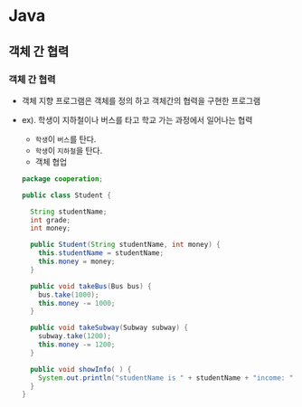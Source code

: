 # Java

## 객체 간 협력

### 객체 간 협력

- 객체 지향 프로그램은 객체를 정의 하고 객체간의 협력을 구현한 프로그램
- ex). 학생이 지하철이나 버스를 타고 학교 가는 과정에서 일어나는 협력

  - `학생`이 `버스`를 탄다.
  - `학생`이 `지하철`을 탄다.
  - 객체 협업

  ```java
  package cooperation;

  public class Student {

    String studentName;
    int grade;
    int money;

    public Student(String studentName, int money) {
      this.studentName = studentName;
      this.money = money;
    }

    public void takeBus(Bus bus) {
      bus.take(1000);
      this.money -= 1000;
    }

    public void takeSubway(Subway subway) {
      subway.take(1200);
      this.money -= 1200;
    }

    public void showInfo( ) {
      System.out.println("studentName is " + studentName + "income: " + money);
    }
  }

  ```
